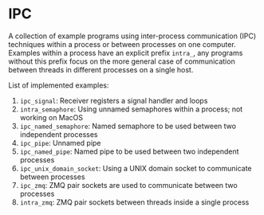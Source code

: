 # IPC
A collection of example programs using inter-process communication (IPC) techniques within a process or between processes on one computer.
Examples within a process have an explicit prefix `intra_`, any programs without this prefix focus on the more general case of communication between threads in different processes on a single host.

List of implemented examples:

1. `ipc_signal`: Receiver registers a signal handler and loops
2. `intra_semaphore`: Using unnamed semaphores within a process; not working on MacOS
3. `ipc_named_semaphore`: Named semaphore to be used between two independent processes
4. `ipc_pipe`: Unnamed pipe
5. `ipc_named_pipe`: Named pipe to be used between two independent processes
6. `ipc_unix_domain_socket`: Using a UNIX domain socket to communicate between processes
7. `ipc_zmq`: ZMQ pair sockets are used to communicate between two processes
8. `intra_zmq`: ZMQ pair sockets between threads inside a single process